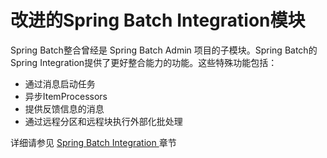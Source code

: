 # 改进的Spring Batch Integration模块

Spring Batch整合曾经是 Spring Batch Admin 项目的子模块。Spring Batch的Spring Integration提供了更好整合能力的功能。这些特殊功能包括：

 - 通过消息启动任务
 - 异步ItemProcessors
 - 提供反馈信息的消息
 - 通过远程分区和远程块执行外部化批处理

详细请参见 [ Spring Batch Integration ][1] 章节



[1]: http://docs.spring.io/spring-batch/trunk/reference/html/springBatchIntegration.html
